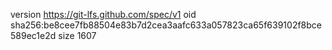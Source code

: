 version https://git-lfs.github.com/spec/v1
oid sha256:be8cee7fb88504e83b7d2cea3aafc633a057823ca65f639102f8bce589ec1e2d
size 1607
